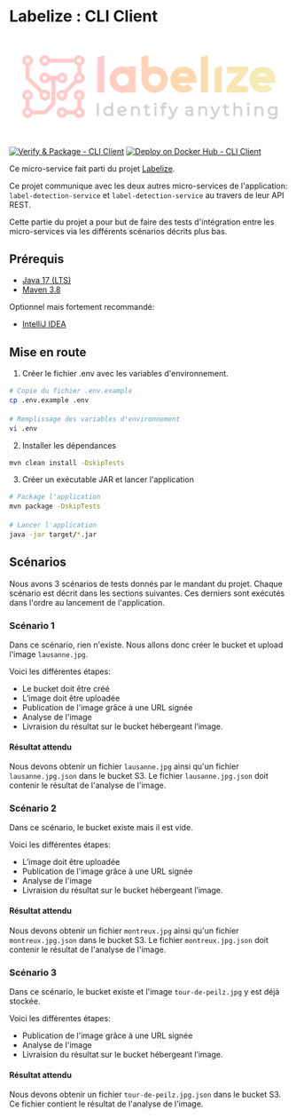 # Labelize : CLI Client

<div align="center">
  <img src="https://github.com/AMT-TEAM07/Labelize/raw/main/docs/labelize-logo.svg" \>
</div>

[![Verify & Package - CLI Client](https://github.com/AMT-TEAM07/Labelize/actions/workflows/cli-client-verify.yml/badge.svg)](https://github.com/AMT-TEAM07/Labelize/actions/workflows/cli-client-verify.yml) [![Deploy on Docker Hub - CLI Client](https://github.com/AMT-TEAM07/Labelize/actions/workflows/cli-client-deploy.yml/badge.svg)](https://github.com/AMT-TEAM07/Labelize/actions/workflows/cli-client-deploy.yml)

Ce micro-service fait parti du projet [Labelize](https://github.com/AMT-TEAM07/Labelize).

Ce projet communique avec les deux autres micro-services de l'application: `label-detection-service` et `label-detection-service` au travers de leur API REST.

Cette partie du projet a pour but de faire des tests d'intégration entre les micro-services via les différents scénarios décrits plus bas.

## Prérequis

- [Java 17 (LTS)](https://adoptium.net/temurin/releases)
- [Maven 3.8](https://maven.apache.org/download.cgi)

Optionnel mais fortement recommandé:

- [IntelliJ IDEA](https://www.jetbrains.com/fr-fr/idea/download/#section=windows)

## Mise en route

1. Créer le fichier .env avec les variables d'environnement.

```bash
# Copie du fichier .env.example
cp .env.example .env

# Remplissage des variables d'environnement
vi .env
```

2. Installer les dépendances

```bash
mvn clean install -DskipTests
```

3. Créer un exécutable JAR et lancer l'application

```bash
# Package l'application
mvn package -DskipTests

# Lancer l'application
java -jar target/*.jar
```

## Scénarios

Nous avons 3 scénarios de tests donnés par le mandant du projet. Chaque scénario est décrit dans les sections suivantes. Ces derniers sont exécutés dans l'ordre au lancement de l'application.

### Scénario 1

Dans ce scénario, rien n'existe. Nous allons donc créer le bucket et upload l'image `lausanne.jpg`.

Voici les différentes étapes:
* Le bucket doit être créé
* L’image doit être uploadée
* Publication de l'image grâce à une URL signée
* Analyse de l'image
* Livraision du résultat sur le bucket hébergeant l’image.

#### Résultat attendu
Nous devons obtenir un fichier `lausanne.jpg` ainsi qu'un fichier `lausanne.jpg.json` dans le bucket S3. Le fichier `lausanne.jpg.json` doit contenir le résultat de l'analyse de l'image.

### Scénario 2

Dans ce scénario, le bucket existe mais il est vide.

Voici les différentes étapes:
* L’image doit être uploadée
* Publication de l'image grâce à une URL signée
* Analyse de l'image
* Livraision du résultat sur le bucket hébergeant l’image.

#### Résultat attendu
Nous devons obtenir un fichier `montreux.jpg` ainsi qu'un fichier `montreux.jpg.json` dans le bucket S3. Le fichier `montreux.jpg.json` doit contenir le résultat de l'analyse de l'image.

### Scénario 3

Dans ce scénario, le bucket existe et l'image `tour-de-peilz.jpg` y est déjà stockée.

Voici les différentes étapes:
* Publication de l'image grâce à une URL signée
* Analyse de l'image
* Livraision du résultat sur le bucket hébergeant l’image.

#### Résultat attendu
Nous devons obtenir un fichier `tour-de-peilz.jpg.json` dans le bucket S3. Ce fichier contient le résultat de l'analyse de l'image.
